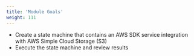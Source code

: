 ```yaml
---
title: 'Module Goals'
weight: 111
---
```


- Create a state machine that contains an AWS SDK service integration with AWS Simple Cloud Storage (S3)
- Execute the state machine and review results

